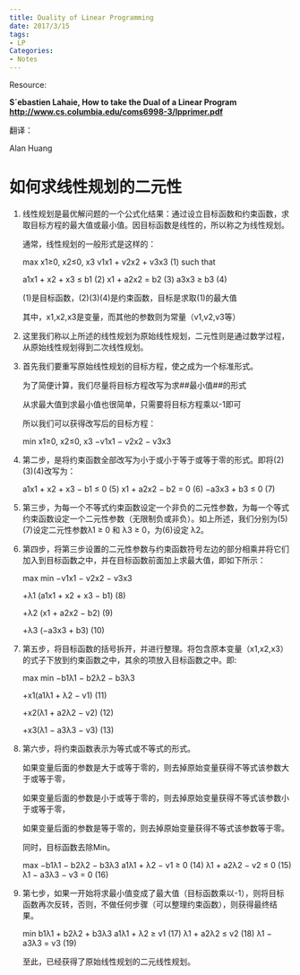 ```yaml
---
title: Duality of Linear Programming
date: 2017/3/15
tags: 
- LP
Categories:
- Notes
---
```




Resource:

**S´ebastien Lahaie, How to take the Dual of a Linear Program http://www.cs.columbia.edu/coms6998-3/lpprimer.pdf**

翻译：

Alan Huang



# 如何求线性规划的二元性

1. 线性规划是最优解问题的一个公式化结果：通过设立目标函数和约束函数，求取目标方程的最大值或最小值。因目标函数是线性的，所以称之为线性规划。

   通常，线性规划的一般形式是这样的：

   max
   x1≥0, x2≤0, x3
   v1x1 + v2x2 + v3x3 (1)
   such that 

   a1x1 + x2 + x3 ≤ b1 (2)
   x1 + a2x2 = b2 (3)
   a3x3 ≥ b3 (4)

   (1)是目标函数，(2)(3)(4)是约束函数，目标是求取(1)的最大值

   其中，x1,x2,x3是变量，而其他的参数则为常量（v1,v2,v3等）

2. 这里我们称以上所述的线性规划为原始线性规划，二元性则是通过数学过程，从原始线性规划得到二次线性规划。

3. 首先我们要重写原始线性规划的目标方程，使之成为一个标准形式。

   为了简便计算，我们尽量将目标方程改写为求##最小值##的形式

   从求最大值到求最小值也很简单，只需要将目标方程乘以-1即可

   所以我们可以获得改写后的目标方程：

   min
   x1≥0, x2≤0, x3
   −v1x1 − v2x2 − v3x3

4. 第二步，是将约束函数全部改写为小于或小于等于或等于零的形式。即将(2)(3)(4)改写为：

   a1x1 + x2 + x3 − b1 ≤ 0 (5)
   x1 + a2x2 − b2 = 0 (6)
   −a3x3 + b3 ≤ 0 (7)

5. 第三步，为每一个不等式约束函数设定一个非负的二元性参数，为每一个等式约束函数设定一个二元性参数（无限制负或非负）。如上所述，我们分别为(5)(7)设定二元性参数λ1 ≥ 0 和 λ3 ≥ 0，为(6)设定 λ2。

6. 第四步，将第三步设置的二元性参数与约束函数符号左边的部分相乘并将它们加入到目标函数之中，并在目标函数前面加上求最大值，即如下所示：

   max min  −v1x1 − v2x2 − v3x3

   +λ1 (a1x1 + x2 + x3 − b1) (8)

   +λ2 (x1 + a2x2 − b2) (9)

   +λ3 (−a3x3 + b3) (10)

7. 第五步，将目标函数的括号拆开，并进行整理。将包含原本变量（x1,x2,x3）的式子下放到约束函数之中，其余的项放入目标函数之中。即:

   max min  −b1λ1 − b2λ2 − b3λ3

   +x1(a1λ1 + λ2 − v1) (11)

   +x2(λ1 + a2λ2 − v2) (12)

   +x3(λ1 − a3λ3 − v3) (13)

8. 第六步，将约束函数表示为等式或不等式的形式。

   如果变量后面的参数是大于或等于零的，则去掉原始变量获得不等式该参数大于或等于零，

   如果变量后面的参数是小于或等于零的，则去掉原始变量获得不等式该参数小于或等于零，

   如果变量后面的参数是等于零的，则去掉原始变量获得不等式该参数等于零。

   同时，目标函数去除Min。

   max −b1λ1 − b2λ2 − b3λ3
   a1λ1 + λ2 − v1 ≥ 0 (14)
   λ1 + a2λ2 − v2 ≤ 0 (15)
   λ1 − a3λ3 − v3 = 0 (16)

9. 第七步，如果一开始将求最小值变成了最大值（目标函数乘以-1），则将目标函数再次反转，否则，不做任何步骤（可以整理约束函数），则获得最终结果。

   min b1λ1 + b2λ2 + b3λ3
   a1λ1 + λ2 ≥ v1 (17)
   λ1 + a2λ2 ≤ v2 (18)
   λ1 − a3λ3 = v3 (19)

   至此，已经获得了原始线性规划的二元线性规划。

   ​